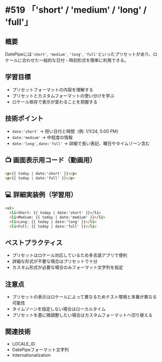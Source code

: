 # #519 「'short' / 'medium' / 'long' / 'full'」

## 概要
DatePipeには`'short'`, `'medium'`, `'long'`, `'full'`といったプリセットがあり、ロケールに合わせた一般的な日付・時刻形式を簡単に利用できる。

## 学習目標
- プリセットフォーマットの内容を理解する
- プリセットとカスタムフォーマットの使い分けを学ぶ
- ロケール依存で表示が変わることを把握する

## 技術ポイント
- `date:'short'` → 短い日付と時間（例: 1/1/24, 5:00 PM）
- `date:'medium'` → 中程度の情報
- `date:'long'`, `date:'full'` → 詳細で長い表記、曜日やタイムゾーン含む

## 📺 画面表示用コード（動画用）
```html
<p>{{ today | date:'short' }}</p>
<p>{{ today | date:'full' }}</p>
```

## 💻 詳細実装例（学習用）
```html
<ul>
  <li>Short: {{ today | date:'short' }}</li>
  <li>Medium: {{ today | date:'medium' }}</li>
  <li>Long: {{ today | date:'long' }}</li>
  <li>Full: {{ today | date:'full' }}</li>
```

## ベストプラクティス
- プリセットはロケール対応しているため多言語アプリで便利
- 詳細な形式が不要な場合はプリセットで十分
- カスタム形式が必要な場合のみフォーマット文字列を指定

## 注意点
- プリセットの表示はロケールによって異なるためテスト環境と本番が異なる可能性
- タイムゾーンを指定しない場合はローカルタイム
- プリセットを基に微調整したい場合はカスタムフォーマットへ切り替える

## 関連技術
- LOCALE_ID
- DatePipeフォーマット文字列
- Internationalization

